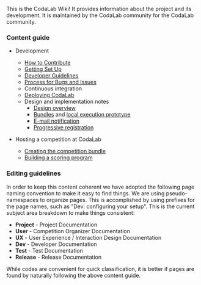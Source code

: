 This is the CodaLab Wiki! It provides information about the project and its development. It is maintained by the CodaLab community for the CodaLab community. 

### Content guide

* Development
    * [How to Contribute](https://github.com/codalab/codalab/wiki/Dev:-How-to-Contribute)
    * [Getting Set Up](https://github.com/codalab/codalab/wiki/Dev:-Getting-Started-for-Developers)
    * [Developer Guidelines](https://github.com/codalab/codalab/wiki/Dev:-Developer-Guidelines)
    * [Process for Bugs and Issues](https://github.com/codalab/codalab/wiki/Dev:-Issue-tracking)
    * Continuous integration
    * [Deploying CodaLab](https://github.com/codalab/codalab/wiki/User:-Deploying-CodaLab)
    * Design and implementation notes
        * [Design overview](https://github.com/codalab/codalab/blob/master/docs/SPECIFICATION.md)
        * [Bundles](https://github.com/codalab/codalab/blob/master/bundles/BUNDLES.md) and [local execution prototype](https://github.com/codalab/codalab/tree/master/bundles)
        * [E-mail notification](https://github.com/codalab/codalab/wiki/E-mail-notifications)
        * [Progressive registration](https://github.com/codalab/codalab/wiki/User:-Progressive-Registration)

* Hosting a competition at CodaLab
    * [Creating the competition bundle](https://github.com/codalab/codalab/wiki/User:-Building-a-Competition-Bundle)
    * [Building a scoring program](https://github.com/codalab/codalab/wiki/User:-Building-a-Scoring-Program-for-a-Competition)


### Editing guidelines

In order to keep this content coherent we have adopted the following page naming convention to make it easy to find things. We are using pseudo-namespaces to organize pages. This is accomplished by using prefixes for the page names, such as "Dev: configuring your setup". This is the current subject area breakdown to make things consistent:

* **Project** - Project Documentation
* **User** - Competition Organizer Documentation
* **UX** - User Experience / Interaction Design Documentation
* **Dev** - Developer Documentation
* **Test** - Test Documentation
* **Release** -  Release Documentation

While codes are convenient for quick classification, it is better if pages are found by naturally following the above content guide.
